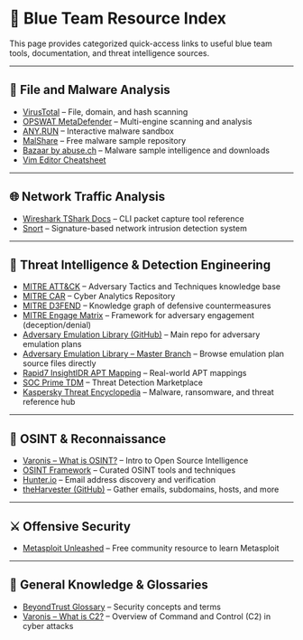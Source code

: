 # 🧰 Blue Team Resource Index

This page provides categorized quick-access links to useful blue team tools, documentation, and threat intelligence sources.

---

## 🔬 File and Malware Analysis

* [VirusTotal](https://www.virustotal.com/gui/) – File, domain, and hash scanning  
* [OPSWAT MetaDefender](https://metadefender.opswat.com/?lang=en) – Multi-engine scanning and analysis  
* [ANY.RUN](https://app.any.run/tasks/a66178de-7596-4a05-945d-704dbf6b3b90) – Interactive malware sandbox  
* [MalShare](https://malshare.com/) – Free malware sample repository  
* [Bazaar by abuse.ch](https://bazaar.abuse.ch/) – Malware sample intelligence and downloads
* [Vim Editor Cheatsheet](https://vim.rtorr.com/)

---

## 🌐 Network Traffic Analysis

* [Wireshark TShark Docs](https://www.wireshark.org/docs/wsug_html_chunked/AppToolstshark.html) – CLI packet capture tool reference  
* [Snort](https://www.snort.org/) – Signature-based network intrusion detection system  

---

## 🧠 Threat Intelligence & Detection Engineering

* [MITRE ATT&CK](https://attack.mitre.org/) – Adversary Tactics and Techniques knowledge base  
* [MITRE CAR](https://car.mitre.org/analytics/) – Cyber Analytics Repository  
* [MITRE D3FEND](https://d3fend.mitre.org/) – Knowledge graph of defensive countermeasures  
* [MITRE Engage Matrix](https://engage.mitre.org/matrix/) – Framework for adversary engagement (deception/denial)  
* [Adversary Emulation Library (GitHub)](https://github.com/center-for-threat-informed-defense/adversary_emulation_library) – Main repo for adversary emulation plans  
* [Adversary Emulation Library – Master Branch](https://github.com/center-for-threat-informed-defense/adversary_emulation_library/tree/master) – Browse emulation plan source files directly  
* [Rapid7 InsightIDR APT Mapping](https://docs.rapid7.com/insightidr/apt-groups/#apt27) – Real-world APT mappings  
* [SOC Prime TDM](https://tdm.socprime.com/) – Threat Detection Marketplace  
* [Kaspersky Threat Encyclopedia](https://www.kaspersky.com/resource-center/threats) – Malware, ransomware, and threat reference hub  

---

## 🔎 OSINT & Reconnaissance

* [Varonis – What is OSINT?](https://www.varonis.com/blog/what-is-osint/) – Intro to Open Source Intelligence  
* [OSINT Framework](https://osintframework.com/) – Curated OSINT tools and techniques  
* [Hunter.io](https://hunter.io/) – Email address discovery and verification  
* [theHarvester (GitHub)](https://github.com/laramies/theHarvester) – Gather emails, subdomains, hosts, and more  

---

## ⚔️ Offensive Security 

* [Metasploit Unleashed](https://www.offsec.com/metasploit-unleashed/introduction/) – Free community resource to learn Metasploit  

---

## 📖 General Knowledge & Glossaries

* [BeyondTrust Glossary](https://www.beyondtrust.com/resources/glossary) – Security concepts and terms  
* [Varonis – What is C2?](https://www.varonis.com/blog/what-is-c2) – Overview of Command and Control (C2) in cyber attacks  
